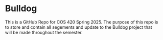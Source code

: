 # Bulldog

This is a GitHub Repo for COS 420 Spring 2025. The purpose of this repo is to store and contain all segements and update to the Bulldog project that will be made throughout the semester.
